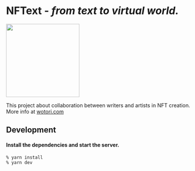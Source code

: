 # NFText - _from text to virtual world._
<img src="https://ipfs.io/ipfs/QmWTvKbPeWDwNQMFgbmWzciq7NNcwsQcBgV5jLNNhPNwF6" style="width:200px" />


This project about collaboration between writers and artists in NFT creation.
More info at [wotori.com](https://wotori.com)

## Development
#### Install the dependencies and start the server.

```sh
% yarn install
% yarn dev
```
  
